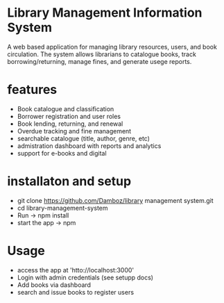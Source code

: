 # Library Management Information System
A web based application for managing library resources, users, and book circulation. The system allows librarians to catalogue books, track borrowing/returning, manage fines, and generate usege reports. 

# features
- Book catalogue and classification
- Borrower registration and user roles
- Book lending, returning, and renewal
- Overdue tracking and fine management
- searchable catalogue (title, author, genre, etc)
- admistration dashboard with reports and analytics 
- support for e-books and digital

# installaton and setup 
- git clone https://github.com/Damboz/library management system.git
- cd library-management-system
- Run -> npm install
- start the app -> npm

# Usage
- access the app at 'htto://localhost:3000'
- Login with admin credentials (see setupp docs)
- Add books via dashboard
- search and issue books to register users